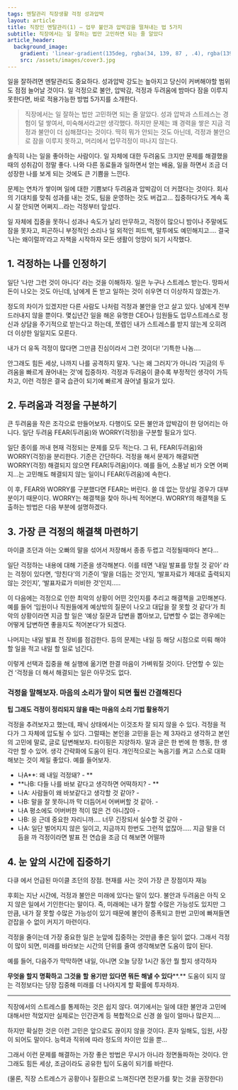```yaml
---
tags: 멘탈관리 직장생활 걱정 성과압박
layout: article
title: 직장인 멘탈관리(1) – 업무 불안과 압박감을 떨쳐내는 법 5가지
subtitle: 직장에서는 일 잘하는 법만 고민하면 되는 줄 알았다
article_header:
  background_image:
    gradient: 'linear-gradient(135deg, rgba(34, 139, 87 , .4), rgba(139, 34, 139, .4))'
    src: /assets/images/cover3.jpg
---
```


일을 잘하려면 멘탈관리도 중요하다. 성과압박 강도는 높아지고 당신이 커버해야할 범위도 점점 늘어날 것이다. 일 걱정으로 불안, 압박감, 걱정과 두려움에 밤마다 잠을 이루지 못한다면, 바로 적용가능한 방법 5가지를 소개한다.

<!--more-->

> 직장에서는 일 잘하는 법만 고민하면 되는 줄 알았다. 성과 압박과 스트레스는 경험이 덜 쌓여서, 미숙해서라고만 생각했다. 하지만 문제는 꽤 경력을 쌓은 지금 걱정과 불안이 더 심해졌다는 것이다. 딱히 뭐가 안되는 것도 아닌데, 걱정과 불안으로 잠을 이루지 못하고, 머리에서 업무걱정이 떠나지 않는다.  

솔직히 나는 일을 좋아하는 사람이다. 일 자체에 대한 두려움도 크지만 문제를 해결했을 때의 성취감이 정말 좋다. 나와 다른 동료들과 일하면서 얻는 배움, 일을 하면서 조금 더 성장한 나를 보게 되는 것에도 큰 기쁨을 느낀다.

문제는 연차가 쌓이며 일에 대한 기쁨보다 두려움과 압박감이 더 커졌다는 것이다. 회사의 기대치를 맞춰 성과를 내는 것도, 팀을 운영하는 것도 버겁고… 집중하다가도 계속 혹시 잘 안되면 어쩌지…라는 걱정부터 앞섰다.

일 자체에 집중을 못하니 성과나 속도가 날리 만무하고, 걱정이 많으니 밤이나 주말에도 잠을 못자고, 피곤하니 부정적인 소리나 일 외적인 피드백, 말투에도 예민해지고…. 결국 ‘나는 왜이럴까’라고 자책을 시작하자 모든 생활이 엉망이 되기 시작했다.

## 1. 걱정하는 나를 인정하기

일단 ‘나만 그런 것이 아니다’ 라는 것을 이해하자. 일은 누구나 스트레스 받는다. 땅파서돈이 나오는 것도 아닌데, 남에게 돈 받고 일하는 것이 쉬우면 더 이상하지 않겠는가.

정도의 차이가 있겠지만 다른 사람도 나처럼 걱정과 불안을 안고 살고 있다. 남에게 전부 드러내지 않을 뿐이다. 몇십년간 일을 해온 유명한 CEO나 임원들도 업무스트레스로 정신과 상담을 주기적으로 받는다고 하는데, 쪼렙인 내가 스트레스를 받지 않는게 오히려 더 이상한 일일지도 모른다.

내가 더 유독 걱정이 많다면 그만큼 진심이라서 그런 것이다! ‘기특한 나놈….

안그래도 힘든 세상, 나까지 나를 공격하지 말자. ‘나는 왜 그러지’가 아니라 ‘지금의 두려움을 빠르게 끊어내는 것’에 집중하자. 걱정과 두려움이 클수록 부정적인 생각이 가득차고, 이런 걱정은 결국 습관이 되기에 빠르게 끊어낼 필요가 있다.



## 2. **두려움과** **걱정을** **구분하기**

큰 두려움을 작은 조각으로 만들어보자. 다행이도 모든 불안과 압박감이 한 덩어리는 아니다. 일단 두려움 FEAR(두려움)와 WORRY(걱정)을 구분할 필요가 있다.

일단 종이를 꺼내 현재 걱정되는 문제를 모두 적는다. 그 뒤, FEAR(두려움)와 WORRY(걱정)을 분리한다. 기준은 간단하다. 걱정을 해서 문제가 해결되면 WORRY(걱정) 해결되지 않으면 FEAR(두려움)이다. 예를 들어, 소풍날 비가 오면 어쩌지…는 고민해도 해결되지 않는 일이니 FEAR(두려움)에 속한다.

이 후, FEAR와 WORRY를 구분했다면 FEAR는 버린다. 쓸 데 없는 망상일 경우가 대부분이기 때문이다. WORRY는 해결책을 찾아 하나씩 적어본다. WORRY의 해결책을 도출하는 방법은 다음 부분에 설명하겠다.

## 3. **가장** **큰** **걱정의** **해결책** **마련하기**

마이클 조던과 아는 오빠의 말을 섞어서 저장해서 종종 두렵고 걱정될때마다 본다…

일단 걱정하는 내용에 대해 기준을 생각해본다. 이를 테면 ‘내일 발표를 망칠 것 같아’ 라는 걱정이 있다면, ‘망친다’의 기준이 ‘말을 더듬는 것’인지, ‘발표자료가 제대로 출력되지 않는 것인지’, ‘발표자료가 미비한 것’인지…..

이 다음에는 걱정으로 인한 최악의 상황이 어떤 것인지를 추리고 해결책을 고민해본다. 예를 들어 ‘임원이나 직원들에게 예상밖의 질문이 나오고 대답을 잘 못할 것 같다’가 최악의 상황이라면 지금 할 일은 ‘예상 질문과 답변을 뽑아보고, 답변할 수 없는 경우에는 어떻게 답변하면 좋을지도 적어본다’가 되겠다.

나머지는 내일 발표 전 장비를 점검한다. 등의 문제는 내일 등 해당 시점으로 미뤄 해야 할 일을 적고 내일 할 일로 넘긴다.

이렇게 선택과 집중을 해 실행에 옮기면 한결 마음이 가벼워질 것이다. 단언할 수 있는 건 ‘걱정을 더 해서 해결되는 일은 아무것도 없다.

### 걱정을 말해보자. 마음의 소리가 말이 되면 훨씬 간결해진다 

**팁 그래도 걱정이 정리되지 않을  때는 마음의 소리 기법 활용하기**

걱정을 추려보자고  했는데, 패닉 상태에서는 이것조차 잘 되지 않을 수 있다. 걱정을  적다가 그 자체에 압도될 수 있다. 그럴때는 본인을 고민을 듣는 제 3자라고 생각하고 본인의  고민에 말로, 글로 답변해보자. 타이핑은 지양하자. 말과 글은 한 번에 한 행동, 한 생각만 할 수 있어. 생각 간략화에 도움이 된다.      개인적으로는 녹음기를 켜고 스스로 대화해보는 것이 제일 좋았다. 예를 들어보자.   

- 나A**: 왜 내일 걱정돼?  -    **
- **나B: 다들 나를 바보 같다고 생각하면  어떡하지?   -    **
- 나A: 사람들이 왜 바보같다고 생각할  것 같아?  -    
- 나B: 말을 잘 못하니까 막 더듬어서  어버버할 것 같아.    -     
- 나A 평소에도 어버버한 적이 많은  건 아니잖아  -     
- 나B: 응 근데 중요한 자리니까…. 너무 긴장되서 실수할 것 같아  -     
- 나A:  일단 벌어지지 않은 일이고, 지금까지 한번도 그런적 없잖아…..      지금 말을 더듬을 까 걱정이라면  발표 전 연습을 조금 더 해보면 어떨까   



## 4. 눈 앞의 시간에 집중하기

다큐 <LAST DANCE>에서 언급된 마이클 조던의 장점. 현재를 사는 것이 가장 큰 장점이자 재능

후회는 지난 시간에, 걱정과 불안은 미래에 있다는 말이 있다. 불안과 두려움은 아직 오지 않은 일에서 기인한다는 말이다. 즉, 미래에는 내가 잘할 수많은 가능성도 있지만 그만큼, 내가 잘 못할 수많은 가능성이 있기 때문에 불안이 증폭되고 한번 고민에 빠져들면 걷잡을 수 없이 커지기 마련이다.

걱정을 줄이는데 가장 중요한 일은 눈앞에 집중하는 것만큼 좋은 일이 없다. 그래서 걱정이 많이 되면, 미래를 바라보는 시간의 단위를 줄여 생각해보면 도움이 많이 된다.

예를 들어, 다음주가 막막하면 내일, 아니면 오늘 당장 1시간 동안 뭘 할지 생각하자

**무엇을** **할지** **명확하고** **그것을** **할** **용기만** **있다면** **뭐든** **해낼 수 있다****.** 도움이 되지 않는 걱정보다는 당장 집중해 미래를 더 나아지게 할 확률에 투자하자.



---

직장에서의 스트레스를 통제하는 것은 쉽지 않다. 여기에서는 일에 대한 불안과 고민에 대해서만 적었지만 실제로는 인간관계 등 복합적으로 신경 쓸 일이 얼마나 많은지….

하지만 확실한 것은 이런 고민은 앞으로도 끊이지 않을 것이다. 혼자 일해도, 임원, 사장이 되어도 말이다. 능력과 직위에 따라 정도의 차이만 있을 뿐…

그래서 이런 문제를 해결하는 가장 좋은 방법은 무시가 아니라 정면돌파하는 것이다. 안 그래도 힘든 세상, 조금이라도 공유한 팁이 도움이 되기를 바란다.

(물론, 직장 스트레스가 공황이나 질환으로 느껴진다면 전문가를 찾는 것을 권장한다)
